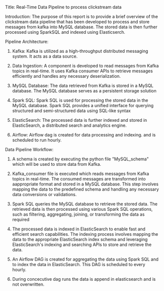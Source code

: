 Title: Real-Time Data Pipeline to process clickstream data

Introduction:
The purpose of this report is to provide a brief overview of the clickstream data pipeline
that has been developed to process and store messages from kafka into MySQL database. The
stored data is then further processed using SparkSQL and indexed using Elasticserch.

Pipeline Architecture:

1. Kafka:
	Kafka is utilized as a high-throughput distributed messaging system. It acts as a data
	source.
	
2. Data Ingestion:
	A component is developed to read messages from Kafka topics in real-time. It uses Kafka
	consumer APIs to retrieve messages efficiently and handles any necessary deserialization.
	
3. MySQL Database:
	The data retrieved from Kafka is stored in a MySQL database. The MySQL database serves as
	a persistent storage solution
	
4. Spark SQL:
	Spark SQL is used for processing the stored data in the MySQL database. Spark SQL provides
	a unified interface for querying structured and semi-structured data using SQL-like syntax
	
5. ElasticSearch:
	The processed data is further indexed and stored in ElasticSearch, a distributed search and
	analytics engine.
	
6. Airflow:
	Airflow dag is created for data processing and indexing. and is scheduled to run hourly.
	
Data Pipeline Workflow:

1. A schema is created by executing the python file "MySQL_schema" which will be used to store
   data from Kafka.

2. Kafka_consumer file is executed which reads messages from Kafka topics in real-time. The consumed
   messages are transformed into aappropriate format and stored in a MySQL database. This step involves
   mapping the data to the predefined schema and handling any necessary data conversions or validations.
   
3. Spark SQL queries the MySQL database to retrieve the stored data. The retrieved data is then processed
   using various Spark SQL operations, such as filtering, aggregating, joining, or transforming the data as required
   
4. The processed data is indexed in ElasticSearch to enable fast and efficient search capabilities.
   The indexing process involves mapping the data to the appropriate ElasticSearch index schema and
   leveraging ElasticSearch's indexing and searching APIs to store and retrieve the data.
   
5. An Airflow DAG is created for aggregating the data using Spark SQL  and to index the data in ElasticSearch.
   This DAG is scheduled to every hourly.
   
6. During concecutive dag runs the data is append in elasticsearch and is not overwritten.
